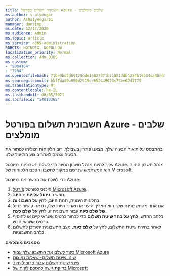 ```yaml
---
title: חשבונית תשלום בפורטל Azure - שלבים מומלצים
ms.author: v-aiyengar
author: AshaIyengar21
manager: dansimp
ms.date: 12/17/2020
ms.audience: Admin
ms.topic: article
ms.service: o365-administration
ROBOTS: NOINDEX, NOFOLLOW
localization_priority: Normal
ms.collection: Adm_O365
ms.custom:
- "9004164"
- "7284"
ms.openlocfilehash: 71be9bd2d69129cde16827371b71881ddb1284b19534ca48eb7079e761bdcff8
ms.sourcegitcommit: b5f7da89a650d2915dc652449623c78be6247175
ms.translationtype: MT
ms.contentlocale: he-IL
ms.lasthandoff: 08/05/2021
ms.locfileid: "54010365"
---
```

# <a name="pay-invoice-in-azure-portal---recommended-steps"></a>חשבונית תשלום בפורטל Azure - שלבים מומלצים

בהתבסס על תיאור הבעיה שלך, מצאנו פתרון בשבילך. רוב הלקוחות הצליחו לפתור את הבעיה עצמם לאחר ביצוע התיעוד שלנו.

עליך להיות מנהל חשבון החיוב כדי לשלם חשבוניות בפורטל Azure. מנהל חשבון החיוב הוא המשתמש שנרשם במקור לחשבון הסכם הלקוחות של Microsoft. 

כדי לשלם את החשבונית בפורטל Azure: 

1. היכנס לפורטל [פורטל Microsoft Azure](https://portal.azure.com/).
1. חפש ב **ניהול עלויות + חיוב**.
1. בחלונית הימנית, תחת **חיוב**, לחץ **על חשבוניות**.
1. אם אחד מהחשבוניות שלך הוא תאריך היעד או תאריך היעד שלו, תראה קישור כחול **של שלם כעת** עבור חשבונית זו. לחץ **על שלם כעת**.
1. בלהב החדש, **לחץ על בחר שיטת תשלום** כדי לבחור כרטיס אשראי קיים או להוסיף כרטיס אשראי חדש.
1. לאחר בחירת שיטת התשלום, לחץ על **שלם כעת.**
מצב החשבונית יתעדכן לתשלום בלהב החשבוניות.

**מסמכים מומלצים**

- [כיצד לשלם את החשבון שלך עבור Microsoft Azure](https://docs.microsoft.com/azure/cost-management-billing/understand/pay-bill)
- [שינוי שיטת תשלום- שאלות נפוצות](https://docs.microsoft.com/azure/billing/billing-how-to-change-credit-card?WT.mc_id=Portal-Microsoft_Azure_Support#frequently-asked-questions)
- [שינוי שיטת תשלום עבור פרופיל חיוב](https://docs.microsoft.com/azure/cost-management-billing/manage/change-credit-card?WT.mc_id=Portal-Microsoft_Azure_Support#manage-credit-cards-for-a-microsoft-customer-agreement)
- [בדיקת גישה להסכם לקוח של Microsoft](https://docs.microsoft.com/azure/cost-management-billing/manage/change-credit-card?WT.mc_id=Portal-Microsoft_Azure_Support%22%20%5Cl%20%22manage-credit-cards-for-a-microsoft-customer-agreement%22%20%5Ct%20%22_blank#check-the-type-of-your-account)